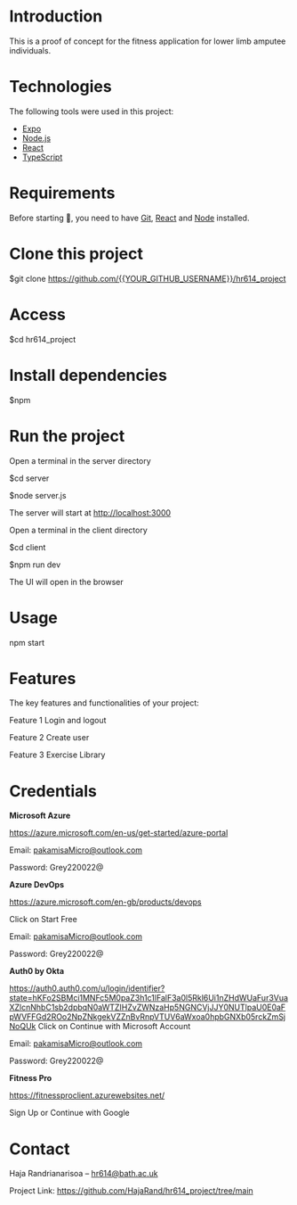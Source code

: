 # Introduction
This is a proof of concept for the fitness application for lower limb amputee individuals. 

# Technologies
The following tools were used in this project:
- [Expo](https://expo.io/)
- [Node.js](https://nodejs.org/en/)
- [React](https://pt-br.reactjs.org/)
- [TypeScript](https://www.typescriptlang.org/)

# Requirements
Before starting :checkered_flag:, you need to have [Git](https://git-scm.com), [React](https://pt-br.reactjs.org/) and [Node](https://nodejs.org/en/) installed.

# Clone this project
$git clone https://github.com/{{YOUR_GITHUB_USERNAME}}/hr614_project

# Access
$cd hr614_project

# Install dependencies
$npm

# Run the project
Open a terminal in the server directory

$cd server

$node server.js

The server will start at <http://localhost:3000>

Open a terminal in the client directory

$cd client

$npm run dev

The UI will open in the browser

# Usage
npm start

# Features
The key features and functionalities of your project:

Feature 1
Login and logout

Feature 2
Create user

Feature 3
Exercise Library

# Credentials
**Microsoft Azure**

https://azure.microsoft.com/en-us/get-started/azure-portal

Email: pakamisaMicro@outlook.com

Password: Grey220022@

**Azure DevOps**

https://azure.microsoft.com/en-gb/products/devops

Click on Start Free

Email: pakamisaMicro@outlook.com

Password: Grey220022@

**Auth0 by Okta**

https://auth0.auth0.com/u/login/identifier?state=hKFo2SBMci1MNFc5M0paZ3h1c1lFalF3a0l5Rkl6Ui1nZHdWUaFur3VuaXZlcnNhbC1sb2dpbqN0aWTZIHZvZWNzaHp5NGNCVjJJY0NUTlpaU0E0aFpWVFFGd2ROo2NpZNkgekVZZnBvRnpVTUV6aWxoa0hpbGNXb05rckZmSjNoQUk
Click on Continue with Microsoft Account

Email: pakamisaMicro@outlook.com

Password: Grey220022@

**Fitness Pro**

https://fitnessproclient.azurewebsites.net/

Sign Up  or Continue with Google

# Contact
Haja Randrianarisoa – hr614@bath.ac.uk

Project Link: https://github.com/HajaRand/hr614_project/tree/main
